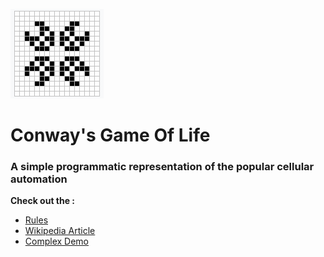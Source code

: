 ![Image of Yaktocat](Conway_Alien_Ship.png)

# Conway's Game Of Life
### A simple programmatic representation of the popular cellular automation


**Check out the :**
- [Rules](https://bitstorm.org/gameoflife/)
- [Wikipedia Article](https://en.wikipedia.org/wiki/Conway%27s_Game_of_Life)
- [Complex Demo](https://playgameoflife.com/)
